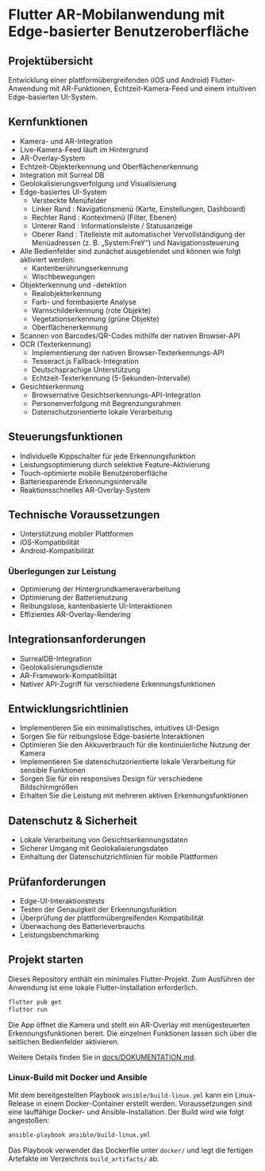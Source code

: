 # Flutter AR-Mobilanwendung mit Edge-basierter Benutzeroberfläche

## Projektübersicht
Entwicklung einer plattformübergreifenden (iOS und Android) Flutter-Anwendung mit AR-Funktionen, Echtzeit-Kamera-Feed und einem intuitiven Edge-basierten UI-System.

## Kernfunktionen
- Kamera- und AR-Integration
- Live-Kamera-Feed läuft im Hintergrund
- AR-Overlay-System
- Echtzeit-Objekterkennung und Oberflächenerkennung
- Integration mit Surreal DB
- Geolokalisierungsverfolgung und Visualisierung
- Edge-basiertes UI-System
  - Versteckte Menüfelder
  - Linker Rand : Navigationsmenü (Karte, Einstellungen, Dashboard)
  - Rechter Rand : Kontextmenü (Filter, Ebenen)
  - Unterer Rand : Informationsleiste / Statusanzeige
  - Oberer Rand : Titelleiste mit automatischer Vervollständigung der Menüadressen (z. B. „System:FreY“) und Navigationssteuerung
- Alle Bedienfelder sind zunächst ausgeblendet und können wie folgt aktiviert werden:
  - Kantenberührungserkennung
  - Wischbewegungen
- Objekterkennung und -detektion
  - Realobjekterkennung
  - Farb- und formbasierte Analyse
  - Warnschilderkennung (rote Objekte)
  - Vegetationserkennung (grüne Objekte)
  - Oberflächenerkennung
- Scannen von Barcodes/QR-Codes mithilfe der nativen Browser-API
- OCR (Texterkennung)
  - Implementierung der nativen Browser-Texterkennungs-API
  - Tesseract.js Fallback-Integration
  - Deutschsprachige Unterstützung
  - Echtzeit-Texterkennung (5-Sekunden-Intervalle)
- Gesichtserkennung
  - Browsernative Gesichtserkennungs-API-Integration
  - Personenverfolgung mit Begrenzungsrahmen
  - Datenschutzorientierte lokale Verarbeitung

## Steuerungsfunktionen
- Individuelle Kippschalter für jede Erkennungsfunktion
- Leistungsoptimierung durch selektive Feature-Aktivierung
- Touch-optimierte mobile Benutzeroberfläche
- Batteriesparende Erkennungsintervalle
- Reaktionsschnelles AR-Overlay-System

## Technische Voraussetzungen
- Unterstützung mobiler Plattformen
- iOS-Kompatibilität
- Android-Kompatibilität

### Überlegungen zur Leistung
- Optimierung der Hintergrundkameraverarbeitung
- Optimierung der Batterienutzung
- Reibungslose, kantenbasierte UI-Interaktionen
- Effizientes AR-Overlay-Rendering

## Integrationsanforderungen
- SurrealDB-Integration
- Geolokalisierungsdienste
- AR-Framework-Kompatibilität
- Nativer API-Zugriff für verschiedene Erkennungsfunktionen

## Entwicklungsrichtlinien
- Implementieren Sie ein minimalistisches, intuitives UI-Design
- Sorgen Sie für reibungslose Edge-basierte Interaktionen
- Optimieren Sie den Akkuverbrauch für die kontinuierliche Nutzung der Kamera
- Implementieren Sie datenschutzorientierte lokale Verarbeitung für sensible Funktionen
- Sorgen Sie für ein responsives Design für verschiedene Bildschirmgrößen
- Erhalten Sie die Leistung mit mehreren aktiven Erkennungsfunktionen

## Datenschutz & Sicherheit
- Lokale Verarbeitung von Gesichtserkennungsdaten
- Sicherer Umgang mit Geolokalisierungsdaten
- Einhaltung der Datenschutzrichtlinien für mobile Plattformen

## Prüfanforderungen
- Edge-UI-Interaktionstests
- Testen der Genauigkeit der Erkennungsfunktion
- Überprüfung der plattformübergreifenden Kompatibilität
- Überwachung des Batterieverbrauchs
- Leistungsbenchmarking

## Projekt starten

Dieses Repository enthält ein minimales Flutter-Projekt. Zum Ausführen der Anwendung ist eine lokale Flutter-Installation erforderlich.

```bash
flutter pub get
flutter run
```

Die App öffnet die Kamera und stellt ein AR-Overlay mit menügesteuerten Erkennungsfunktionen bereit. Die einzelnen Funktionen lassen sich über die seitlichen Bedienfelder aktivieren.

Weitere Details finden Sie in [docs/DOKUMENTATION.md](docs/DOKUMENTATION.md).

### Linux-Build mit Docker und Ansible

Mit dem bereitgestellten Playbook `ansible/build-linux.yml` kann ein Linux-Release in einem Docker-Container erstellt werden. Voraussetzungen sind eine lauffähige Docker- und Ansible-Installation. Der Build wird wie folgt angestoßen:

```bash
ansible-playbook ansible/build-linux.yml
```

Das Playbook verwendet das Dockerfile unter `docker/` und legt die fertigen Artefakte im Verzeichnis `build_artifacts/` ab.
